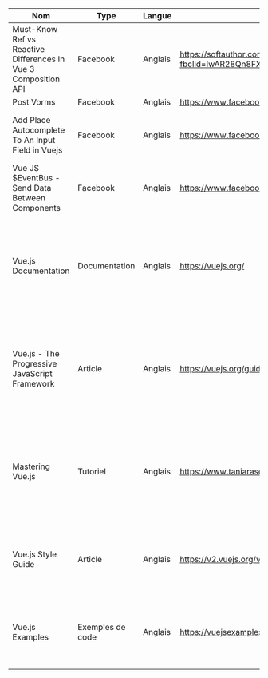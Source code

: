 
| Nom                                                            | Type             | Langue    | Lien                                                                                                              | Description                                                                                                                  | Tags                                                               | Note  |
|----------------------------------------------------------------|------------------|-----------|-------------------------------------------------------------------------------------------------------------------|------------------------------------------------------------------------------------------------------------------------------|--------------------------------------------------------------------|-------|
| Must-Know Ref vs Reactive Differences In Vue 3 Composition API | Facebook         | Anglais   | https://softauthor.com/vue3-ref-vs-reactive/?fbclid=IwAR28Qn8FXnLw4IUXKTjeb2bP9FAQnYzK0rYsEi86xCXzZsJHoYTSBSi3aEU |                                                                                                                              | #API #VueJs #reactive #                                            | 5/5   |
| Post Vorms                                                     | Facebook         | Anglais   | https://www.facebook.com/groups/vuejsdevelopers/permalink/1503974376681240/                                       |                                                                                                                              |                                                                    |       |
| Add Place Autocomplete To An Input Field in Vuejs              | Facebook         | Anglais   | https://www.facebook.com/groups/vuejsdevelopers/permalink/1503243013421043/                                       |                                                                                                                              | #vuejs #vue #softauthor #webdevelopment #programming #coding       |       |
| Vue JS $EventBus - Send Data Between Components                | Facebook         | Anglais   | https://www.facebook.com/groups/vuejsdevelopers/permalink/1501607823584562/                                       |                                                                                                                              | #vue #vuejs #softauthor                                            |       |
| Vue.js Documentation                                           | Documentation    | Anglais   | https://vuejs.org/                                                                                                | La documentation officielle de Vue.js fournissant des guides, des exemples et des références complètes.                      | Vue.js, documentation                                              | 5     |
| Vue.js - The Progressive JavaScript Framework                  | Article          | Anglais   | https://vuejs.org/guide/introduction.html                                                                         | Un article d'introduction à Vue.js qui explique les concepts fondamentaux et les fonctionnalités principales du framework.	  | Vue.js, framework, introduction                                    | 4     |
| Mastering Vue.js                                               | Tutoriel         | Anglais   | https://www.taniarascia.com/getting-started-with-vue/                                                             | Un tutoriel complet pour maîtriser Vue.js, y compris les composants, le routage, l'état de l'application et les appels API.	 | Vue.js, tutoriel, composants, routage, état de l'application, API	 | 3     |
| Vue.js Style Guide	                                           | Article          | Anglais   | https://v2.vuejs.org/v2/style-guide/?redirect=true                                                                | Un guide de style officiel pour écrire du code Vue.js cohérent, maintenable et évolutif.	                                    | Vue.js, guide de style, code	                                      | 3     |
| Vue.js Examples	                                               | Exemples de code | Anglais   | https://vuejsexamples.com/                                                                                        | Une collection d'exemples de code Vue.js couvrant différents cas d'utilisation et fonctionnalités.	                          | Vue.js, exemples de code	                                          | 3     |

